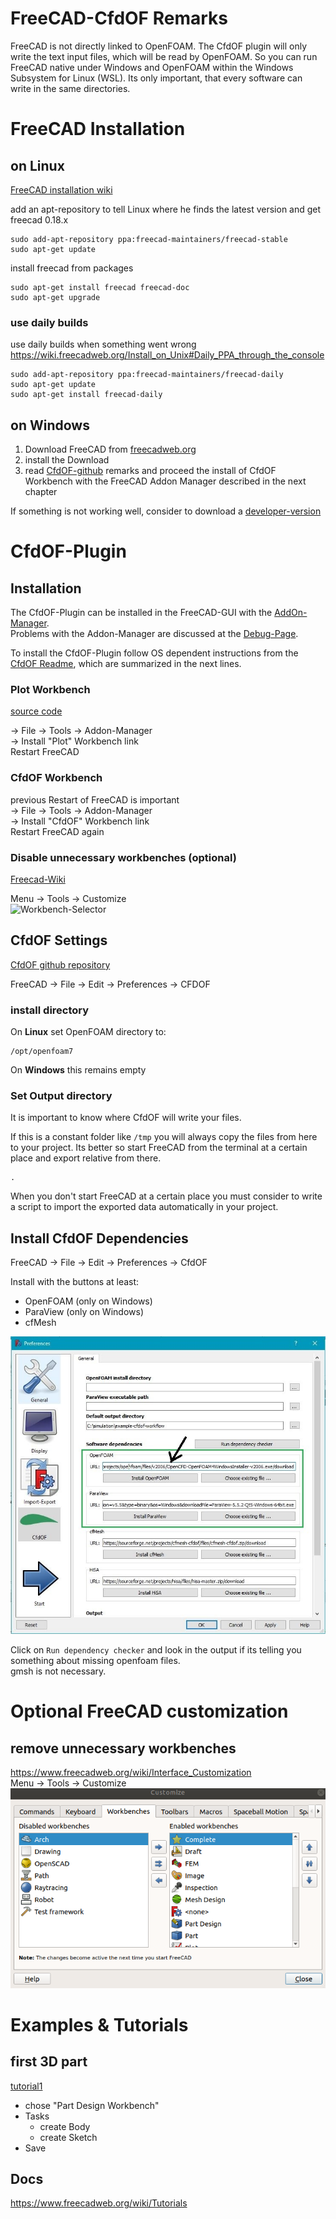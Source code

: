 
FreeCAD-CfdOF Remarks
==============================================================================

FreeCAD is not directly linked to OpenFOAM. 
The CfdOF plugin will only write the text input files, which will be read by OpenFOAM. 
So you can run FreeCAD native under Windows and OpenFOAM within the Windows Subsystem for Linux (WSL). 
Its only important, that every software can write in the same directories.  


FreeCAD Installation
==============================================================================

on Linux
---------------------------------------------------------------------
[FreeCAD installation wiki](https://www.freecadweb.org/wiki/Install_on_Unix)

add an apt-repository to tell Linux where he finds the latest version and get freecad 0.18.x

    sudo add-apt-repository ppa:freecad-maintainers/freecad-stable
    sudo apt-get update

install freecad from packages 

    sudo apt-get install freecad freecad-doc
    sudo apt-get upgrade


### use daily builds
use daily builds when something went wrong  
https://wiki.freecadweb.org/Install_on_Unix#Daily_PPA_through_the_console  

    sudo add-apt-repository ppa:freecad-maintainers/freecad-daily
    sudo apt-get update
    sudo apt-get install freecad-daily



on Windows
---------------------------------------------------------------------
1. Download FreeCAD from [freecadweb.org](https://www.freecadweb.org/downloads.php) 
2. install the Download
3. read [CfdOF-github](https://github.com/jaheyns/CfdOF) remarks and proceed the install of CfdOF Workbench with the FreeCAD Addon Manager described in the next chapter

If something is not working well, consider to download a [developer-version](https://github.com/FreeCAD/FreeCAD/releases/)  



CfdOF-Plugin
==============================================================================

Installation
---------------------------------------------------------------------
The CfdOF-Plugin can be installed in the FreeCAD-GUI with the [AddOn-Manager](https://wiki.freecadweb.org/Std_AddonMgr).  
Problems with the Addon-Manager are discussed at the [Debug-Page](https://github.com/FreeCAD/FreeCAD-addons).   

To install the CfdOF-Plugin follow OS dependent instructions from the [CfdOF Readme](https://github.com/jaheyns/CfdOF), which are summarized in the next lines.  


### Plot Workbench
[source code](https://github.com/FreeCAD/freecad.plot)  

-> File -> Tools -> Addon-Manager  
-> Install "Plot" Workbench link  
Restart FreeCAD  


### CfdOF Workbench
previous Restart of FreeCAD is important  
-> File -> Tools -> Addon-Manager  
-> Install "CfdOF" Workbench link  
Restart FreeCAD again  


### Disable unnecessary workbenches (optional)
[Freecad-Wiki](https://www.freecadweb.org/wiki/Interface_Customization)  

Menu -> Tools -> Customize  
![Workbench-Selector](./resources/freecad-workbench-selector.png)



CfdOF Settings
---------------------------------------------------------------------
[CfdOF github repository](https://github.com/jaheyns/CfdOF)  

FreeCAD -> File -> Edit -> Preferences -> CFDOF


### install directory
On **Linux** set OpenFOAM directory to: 
~~~
/opt/openfoam7
~~~

On **Windows** this remains empty 


### Set Output directory 
It is important to know where CfdOF will write your files. 

If this is a constant folder like `/tmp` you will always copy the files from here to your project. 
Its better so start FreeCAD from the terminal at a certain place and export relative from there.  

    .

When you don't start FreeCAD at a certain place you must consider to write a script to import the exported data automatically in your project. 



Install CfdOF Dependencies
---------------------------------------------------------------------
FreeCAD -> File -> Edit -> Preferences -> CfdOF

Install with the buttons at least:

* OpenFOAM (only on Windows)
* ParaView (only on Windows)
* cfMesh

![](../resources/cfdof-settings-windows.jpg)


Click on `Run dependency checker` and look in the output if its telling you something about missing openfoam files.  
gmsh is not necessary. 



Optional FreeCAD customization
==============================================================================

remove unnecessary workbenches
------------------------------------------------------------------------------
https://www.freecadweb.org/wiki/Interface_Customization  
Menu -> Tools -> Customize  
![Workbench-Selector](../resources/freecad-workbench-selector.png)  



Examples & Tutorials
==============================================================================

first 3D part
---------------------------------------------------------------------

[tutorial1](https://www.freecadweb.org/wiki/Creating_a_simple_part_with_PartDesign)  

* chose "Part Design Workbench"
* Tasks
    * create Body
    * create Sketch
* Save


Docs
---------------------------------------------------------------------

https://www.freecadweb.org/wiki/Tutorials
